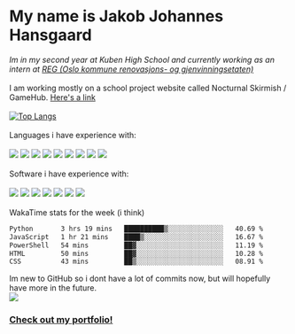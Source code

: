 # My name is Jakob Johannes Hansgaard
<i>Im in my second year at Kuben High School and currently working as an intern at <a href='https://www.oslo.kommune.no/etater-foretak-og-ombud/renovasjons-og-gjenvinningsetaten/'>REG (Oslo kommune renovasjons- og gjenvinningsetaten)</a></i>
<br>
<br>
I am working mostly on a school project website called Nocturnal Skirmish / GameHub. <a href='https://github.com/Nocturnal-Skirmish?view_as=public'>Here's a link</a>
<br>
<br>
[![Top Langs](https://github-readme-stats.vercel.app/api/top-langs/?username=jahaa023)](https://github.com/anuraghazra/github-readme-stats)
<br>
<br>
Languages i have experience with:
<br>
<br>
<a href="https://developer.mozilla.org/en-US/docs/Web/JavaScript"><img src="https://skillicons.dev/icons?i=js" /></a>
<a href="https://html.spec.whatwg.org/"><img src="https://skillicons.dev/icons?i=html" /></a>
<a href="https://www.w3.org/Style/CSS/Overview.en.html"><img src="https://skillicons.dev/icons?i=css" /></a>
<a href="https://www.php.net/"><img src="https://skillicons.dev/icons?i=php" /></a>
<a href="https://www.mysql.com/"><img src="https://skillicons.dev/icons?i=mysql" /></a>
<a href="https://learn.microsoft.com/en-us/powershell/"><img src="https://skillicons.dev/icons?i=powershell" /></a>
<a href="https://www.python.org/"><img src="https://skillicons.dev/icons?i=py" /></a>
<a href="https://jquery.com/"><img src="https://skillicons.dev/icons?i=jquery" /></a>
<a href="https://www.djangoproject.com/"><img src="https://skillicons.dev/icons?i=django" /></a>
<br>
<br>
Software i have experience with:
<br>
<br>
<a href="https://www.adobe.com/products/illustrator.html"><img src="https://skillicons.dev/icons?i=ai" /></a>
<a href="https://www.adobe.com/products/photoshop.html"><img src="https://skillicons.dev/icons?i=ps" /></a>
<a href="https://www.figma.com"><img src="https://skillicons.dev/icons?i=figma" /></a>
<a href="https://code.visualstudio.com/"><img src="https://skillicons.dev/icons?i=vscode" /></a>
<a href="https://ubuntu.com/"><img src="https://skillicons.dev/icons?i=ubuntu" /></a>
<a href="https://www.microsoft.com/en-us/windows/"><img src="https://skillicons.dev/icons?i=windows" /></a>
<a href="https://www.raspberrypi.com/"><img src="https://skillicons.dev/icons?i=raspberrypi" /></a>
<br>
<br>
WakaTime stats for the week (i think)
<!--START_SECTION:waka-->

```txt
Python       3 hrs 19 mins   ██████████▒░░░░░░░░░░░░░░   40.69 %
JavaScript   1 hr 21 mins    ████▒░░░░░░░░░░░░░░░░░░░░   16.67 %
PowerShell   54 mins         ██▓░░░░░░░░░░░░░░░░░░░░░░   11.19 %
HTML         50 mins         ██▓░░░░░░░░░░░░░░░░░░░░░░   10.28 %
CSS          43 mins         ██▒░░░░░░░░░░░░░░░░░░░░░░   08.91 %
```

<!--END_SECTION:waka-->
Im new to GitHub so i dont have a lot of commits now, but will hopefully have more in the future.
<br>
<picture>
  <source
    srcset="https://github-readme-stats.vercel.app/api?username=jahaa023&show_icons=true"
    media="(prefers-color-scheme: light), (prefers-color-scheme: no-preference)"
  />
  <img src="https://github-readme-stats.vercel.app/api?username=jahaa023&show_icons=true" />
</picture>

### <a href="https://www.jakobjohannes.com">Check out my portfolio!</a>
